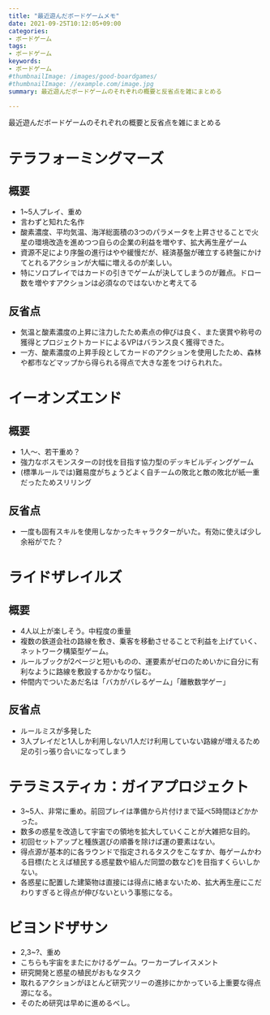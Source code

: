 ```yaml
---
title: "最近遊んだボードゲームメモ"
date: 2021-09-25T10:12:05+09:00
categories:
- ボードゲーム
tags:
- ボードゲーム
keywords:
- ボードゲーム
#thumbnailImage: /images/good-boardgames/
#thumbnailImage: //example.com/image.jpg
summary: 最近遊んだボードゲームのそれぞれの概要と反省点を雑にまとめる

---
```


最近遊んだボードゲームのそれぞれの概要と反省点を雑にまとめる

<!-- toc -->

# テラフォーミングマーズ
## 概要
- 1~5人プレイ、重め
- 言わずと知れた名作
- 酸素濃度、平均気温、海洋総面積の3つのパラメータを上昇させることで火星の環境改造を進めつつ自らの企業の利益を増やす、拡大再生産ゲーム
- 資源不足により序盤の進行はやや緩慢だが、経済基盤が確立する終盤にかけてとれるアクションが大幅に増えるのが楽しい。
- 特にソロプレイではカードの引きでゲームが決してしまうのが難点。ドロー数を増やすアクションは必須なのではないかと考えてる


## 反省点
- 気温と酸素濃度の上昇に注力したため素点の伸びは良く、また褒賞や称号の獲得とプロジェクトカードによるVPはバランス良く獲得できた。
- 一方、酸素濃度の上昇手段としてカードのアクションを使用したため、森林や都市などマップから得られる得点で大きな差をつけられれた。

# イーオンズエンド
## 概要
- 1人〜、若干重め？
- 強力なボスモンスターの討伐を目指す協力型のデッキビルディングゲーム
- (標準ルールでは)難易度がちょうどよく自チームの敗北と敵の敗北が紙一重だったためスリリング

## 反省点
- 一度も固有スキルを使用しなかったキャラクターがいた。有効に使えば少し余裕がでた？

# ライドザレイルズ
## 概要
- 4人以上が楽しそう。中程度の重量
- 複数の鉄道会社の路線を敷き、乗客を移動させることで利益を上げていく、ネットワーク構築型ゲーム。
- ルールブックが2ページと短いものの、運要素がゼロのためいかに自分に有利なように路線を敷設するかかなり悩む。
- 仲間内でついたあだ名は「バカがバレるゲーム」「離散数学ゲー」

## 反省点
- ルールミスが多発した
- 3人プレイだと1人しか利用しない/1人だけ利用していない路線が増えるため足の引っ張り合いになってしまう

# テラミスティカ：ガイアプロジェクト
- 3~5人、非常に重め。前回プレイは準備から片付けまで延べ5時間ほどかかった。
- 数多の惑星を改造して宇宙での領地を拡大していくことが大雑把な目的。
- 初回セットアップと種族選びの順番を除けば運の要素はない。
- 得点源が基本的に各ラウンドで指定されるタスクをこなすか、毎ゲームかわる目標(たとえば植民する惑星数や組んだ同盟の数など)を目指すくらいしかない。
- 各惑星に配置した建築物は直接には得点に絡まないため、拡大再生産にこだわりすぎると得点が伸びないという事態になる。

# ビヨンドザサン
- 2,3~?、重め
- こちらも宇宙をまたにかけるゲーム。ワーカープレイスメント
- 研究開発と惑星の植民がおもなタスク
- 取れるアクションがほとんど研究ツリーの進捗にかかっている上重要な得点源になる。
- そのため研究は早めに進めるべし。


  


<!-- {{< image classes="fancybox clear fig-100 center" src="/images/good-boardgames/" title="">}} -->
